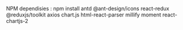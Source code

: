 NPM dependisies :
    npm install antd @ant-design/icons react-redux @reduxjs/toolkit axios chart.js html-react-parser millify moment react-chartjs-2